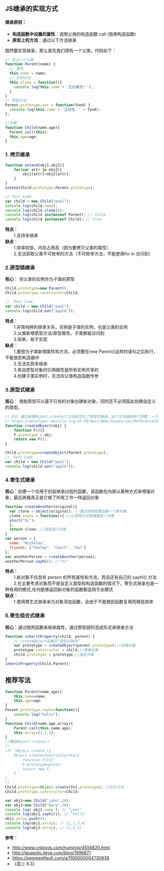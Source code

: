 ## JS继承的实现方式
#### 继承原则：  
- **构造函数中设置的属性**：调用父类的构造函数 call (借用构造函数)
- **原型上的方法**：通过以下方法继承  

既然要实现继承，那么首先我们得有一个父类，代码如下：

```js
// 定义一个父类
function Parent(name) {
  // 属性
  this.name = name;
  // 实例方法
  this.sleep = function(){
    console.log(this.name + '正在睡觉！');
  }
}
// 原型方法
Parent.prototype.eat = function(food) {
  console.log(this.name + '正在吃：' + food);
};

//子类
function Child(name,age){
  Parent.call(this);
  this.age=age;
}
```

### 1. 拷贝继承

```js
function extend(obj1,obj2){
    for(var attr in obj2){
        obj1[attr]=obj2[attr];
    }
}
extend(Child.prototype,Parent.prototype);

// Test Code
var child = new Child("paul");
console.log(child.name);
console.log(child.sleep());
console.log(child instanceof Parent); // false
console.log(child instanceof Child); // true
```
**特点**：  
　　1.支持多继承  
**缺点**：  
　　1.效率较低，内存占用高（因为要拷贝父类的属性）  
　　2.无法获取父类不可枚举的方法（不可枚举方法，不能使用for in 访问到）  
### 2.原型链继承
**核心**： 将父类的实例作为子类的原型
```js
Child.prototype=new Parent();
Child.prototype.constructor=Child;

//　Test Code
var child = new Child("paul");
console.log(child.eat("apple"));
```
**特点**：  
　　1.非常纯粹的继承关系，实例是子类的实例，也是父类的实例  
　　2.父类新增原型方法/原型属性，子类都能访问到  
　　3.简单，易于实现  
**缺点**：  
　　1.要想为子类新增属性和方法，必须要在new Parent()这样的语句之后执行，不能放到构造器中  
　　2.无法实现多继承  
　　3.来自原型对象的引用属性是所有实例共享的  
　　4.创建子类实例时，无法向父类构造函数传参  
### 3.原型式继承
**核心**： 借助原型可以基于已有的对象创建新对象，同时还不必须因此创建自定义的类型。
```js
// ES5 通过新增Object.create()方法规范化了原型式继承，这个方法接收两个参数：一个用作新对象原型的对象和一个作为新对象定义额外属性的对象
// https://developer.mozilla.org/zh-CN/docs/Web/JavaScript/Reference/Global_Objects/Object/create
function createObject(obj) {
    function F(){}
    F.prototype = obj;
    return new F();
}

Child.prototype=createObject(Parent.prototype);
//　Test Code
var child = new Child("paul");
console.log(child.eat("apple"));
```
### 4.寄生式继承
**核心**：创建一个仅用于封装继承过程的函数，该函数在内部以某种方式来增强对象，最后再像真正是它做了所有工作一样返回对象

```js
function createAnother(original){
  var clone = object(original); //通过调用函数创建一个新对象
  clone.sayHi = function(){ //以某种方式来增强这个对象
  alert("hi");
  };
  return clone; //返回这个对象
}
var person = {
  name: "Nicholas",
  friends: ["Shelby", "Court", "Van"]
};
var anotherPerson = createAnother(person);
anotherPerson.sayHi(); //"hi"
```
**特点**：  
　　1.新对象不仅具有 person
的所有属性和方法，而且还有自己的 sayHi() 方法  
　　2.在主要考虑对象而不是自定义类型和构造函数的情况下，寄生式继承也是一种有用的模式,任何能够返回新对象的函数都适用于此模式  
**缺点**：  
　　1.使用寄生式继承来为对象添加函数，会由于不能做到函数复用而降低效率
### 5.寄生组合式继承
**核心**：通过借用函数来继承属性，通过原型链的混成形式来继承方法

```js
function inheritProperty(child, parent) {
    // createObject函数见“原型式继承”
    var prototype = createObject(parent.prototype);//创建对象
    prototype.constructor = child;//增强对象
    child.prototype = prototype;//指定对象
}
inheritProperty(Child,Parent);
```
## 推荐写法
```js
function Parent(name,age){
    this.name=name;
    this.age=age;
}
Parent.prototype.sayhi=function(){
    console.log("hello");
}
function Child(name,age,array){
    Parent.call(this,name,age);
    this.array=[1,2,3];
}
//模拟Object.create()
/*
if( !Object.create ){
    Object.create=function(proto){
        function F(){};
        F.prototype=proto;
        return new F;
    }
}
*/
Child.prototype=Object.create(fn1.prototype); //ES5方法
Child.prototype.constructor=Child;

var obj1=new Child("john",20);
var obj2=new Child("mary",30);
console.log( obj1.name ); // "john"
console.log(obj1.sayhi()); // "hello"
obj1.array.push(4);
console.log(obj1.array); // [1,2,3,4]
console.log(obj2.array); // [1,2,3]
```

**参考**：  
- http://www.cnblogs.com/humin/p/4556820.html  
- http://javapolo.iteye.com/blog/1996871  
- https://segmentfault.com/a/1190000004730936  
- 《高三 6.3》

